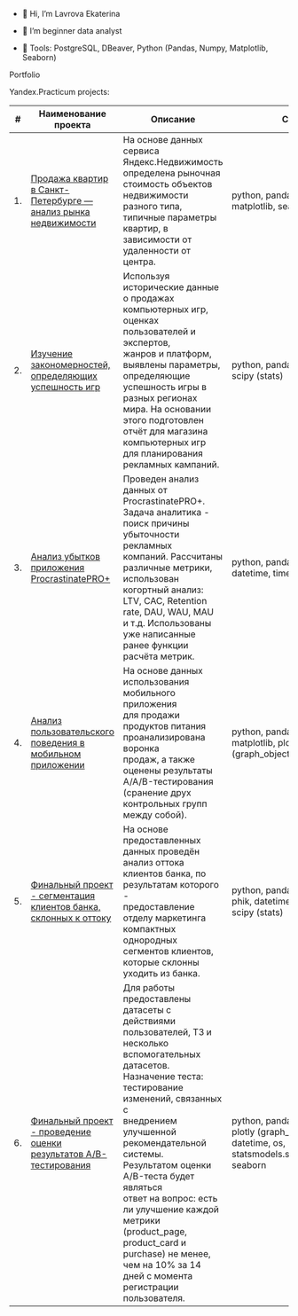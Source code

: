 - 👋 Hi, I’m Lavrova Ekaterina
  
- 👀 I’m beginner data analyst

- 🌱 Tools: PostgreSQL, DBeaver, Python (Pandas, Numpy, Matplotlib, Seaborn)


Portfolio

Yandex.Practicum projects:
 
| #    | Наименование проекта                | Описание                                                     | Стек                                                         |
| ---- | ------------------------------------------------------------ | ------------------------------------------------------------ | ------------------------------------------------------------ |
| 1.   | [Продажа квартир в Санкт-Петербурге — анализ рынка недвижимости](https://github.com/LavrovaEF/Ya.Practicum/blob/main/spb_estate/estate_spb.ipynb) | На основе данных сервиса Яндекс.Недвижимость <br/>определена рыночная стоимость объектов недвижимости <br/>разного типа, типичные параметры квартир, в зависимости от <br/>удаленности от центра.| python, pandas, numpy, matplotlib, seaborn       |
| 2.   | [Изучение закономерностей, определяющих успешность игр](https://github.com/LavrovaEF/Ya.Practicum/blob/main/game_platforms/game_platforms.ipynb) | Используя исторические данные о продажах <br/>компьютерных игр, оценках пользователей и экспертов, <br/>жанров и платформ, выявлены параметры, определяющие <br/>успешность игры в разных регионах мира. На основании <br/>этого подготовлен отчёт для магазина компьютерных игр <br/>для планирования рекламных кампаний.  | python, pandas, matplotlib, scipy (stats) |
| 3.   | [Анализ убытков приложения ProcrastinatePRO+](https://github.com/LavrovaEF/Ya.Practicum/blob/main/application/app.ipynb) | Проведен анализ данных от ProcrastinatePRO+. <br/> Задача аналитика - поиск причины убыточности рекламных <br/>компаний. Рассчитаны различные метрики, использован <br/>когортный анализ: LTV, CAC, Retention rate, DAU, WAU, MAU <br/>и т.д. Использованы уже написанные ранее функции расчёта метрик.| python, pandas, matplotlib, datetime, timedelta |
| 4.   | [Анализ пользовательского поведения в мобильном приложении](https://github.com/LavrovaEF/Ya.Practicum/blob/main/startup/startup.ipynb) | На основе данных использования мобильного приложения <br/>для продажи продуктов питания проанализирована воронка <br/>продаж, а также оценены результаты A/A/B-тестирования <br/>(сранение друх контрольных групп между собой). | python, pandas, math, matplotlib, plotly (graph_objects), datetime       |
| 5.   | [Финальный проект - сегментация клиентов банка, склонных к оттоку](https://github.com/LavrovaEF/Ya.Practicum/blob/main/final%20project%20bank/diplom%20project%20segment.ipynb) | На основе предоставленных данных проведён <br/>анализ оттока клиентов банка, по результатам которого - <br/>предоставление отделу маркетинга компактных однородных <br/>сегментов клиентов, которые склонны уходить из банка. | python, pandas, matplotlib, phik, datetime, seaborn, scipy (stats)        |
| 6.   | [Финальный проект - проведение оценки результатов A/B-тестирования](https://github.com/LavrovaEF/Ya.Practicum/blob/main/final%20project%20AB%20test/diplom%20project%20a%20b%20test.ipynb) | Для работы предоставлены датасеты с действиями <br/>пользователей, ТЗ и несколько вспомогательных датасетов. <br/>Назначение теста: тестирование изменений, связанных с <br/>внедрением улучшенной рекомендательной системы. <br/>Результатом оценки A/B-теста будет являться <br/>ответ на вопрос: есть ли улучшение каждой метрики <br/>(product_page, product_card и purchase) не менее, <br/>чем на 10% за 14 дней с момента регистрации пользователя. | python, pandas, matplotlib, plotly (graph_objects), datetime, os, statsmodels.stats.proportion, seaborn   |  


